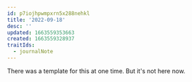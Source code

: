 ```yaml
---
id: p7iojhpwmpxrn5x288nehkl
title: '2022-09-18'
desc: ''
updated: 1663559353663
created: 1663559328937
traitIds:
  - journalNote
---
```

There was a template for this at one time. But it's not here now.
